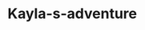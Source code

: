 # Kayla-s-adventure

                                                                                                                    